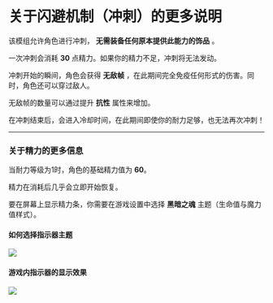 ﻿# 关于闪避机制（冲刺）的更多说明

该模组允许角色进行冲刺， **无需装备任何原本提供此能力的饰品** 。

一次冲刺会消耗 **30** 点精力。如果你的精力不足，冲刺将无法发动。

冲刺开始的瞬间，角色会获得 **无敌帧** ，在此期间完全免疫任何形式的伤害。同时，角色还可以穿过敌人。

无敌帧的数量可以通过提升 **抗性** 属性来增加。

在冲刺结束后，会进入冷却时间，在此期间即使你的耐力足够，也无法再次冲刺！

---

### 关于精力的更多信息

当耐力等级为1时，角色的基础精力值为 **60**。

精力在消耗后几乎会立即开始恢复。

要在屏幕上显示精力条，你需要在游戏设置中选择 **黑暗之魂** 主题（生命值与魔力值样式）。

#### 如何选择指示器主题

![](images/Settings_DarkSoulsBars_ZH.png)

#### 游戏内指示器的显示效果

![](images/InGame_DarkSoulsBars.jpg)


